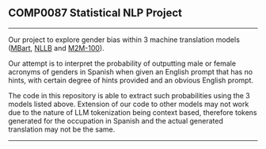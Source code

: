 ## COMP0087 Statistical NLP Project

---

Our project to explore gender bias within 3 machine translation models 
([MBart](https://huggingface.co/facebook/mbart-large-50-many-to-many-mmt), 
[NLLB](https://huggingface.co/facebook/nllb-200-distilled-600M) and 
[M2M-100](https://huggingface.co/facebook/m2m100_418M)).

Our attempt is to interpret the probability of outputting male or female acronyms
of genders in Spanish when given an English prompt that has no hints, with certain
degree of hints provided and an obvious English prompt.

The code in this repository is able to extract such probabilities using the 3 models
listed above.  Extension of our code to other models may not work due to the nature of
LLM tokenization being context based, therefore tokens generated for the occupation in 
Spanish and the actual generated translation may not be the same.

---